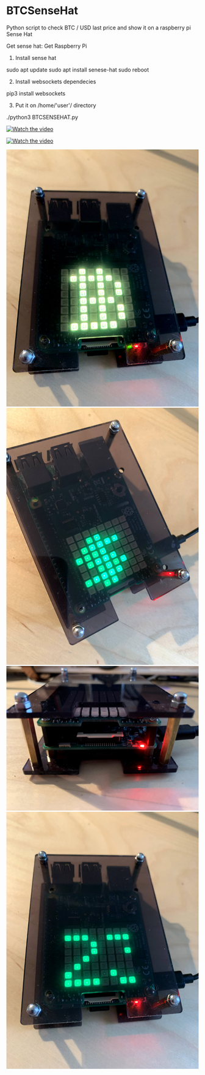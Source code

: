 # BTCSenseHat
Python script to check BTC / USD last price and show it on a raspberry pi Sense Hat

Get sense hat: 
Get Raspberry Pi 

1. Install sense hat

sudo apt update
sudo apt install senese-hat
sudo reboot

2. Install websockets dependecies

pip3 install websockets

3. Put it on    /home/'user'/    directory

./python3 BTCSENSEHAT.py


[![Watch the video](https://img.youtube.com/vi/6tJn6tiZt7Y/maxresdefault.jpg)](https://youtu.be/6tJn6tiZt7Y)

[![Watch the video](https://img.youtube.com/vi/Pa0huNfDCEU/maxresdefault.jpg)](https://youtu.be/Pa0huNfDCEU)



![BTC Sense Hat](IMG_1341.jpg)
![BTC Sense Hat](IMG_1332.jpg)
![BTC Sense Hat](IMG_1335.jpg)
![BTC Sense Hat](IMG_1343.jpg)
